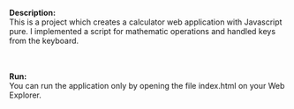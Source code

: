 <b>Description:</b> 
<br>
This is a project which creates a calculator web application with Javascript pure.
I implemented a script for mathematic operations and handled keys from the keyboard.
<br><br><br>

<b>Run:</b>
 <br>
You can run the application only by opening the file index.html on your Web Explorer.
